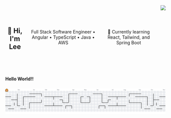   <div style="display: flex; align-items: center; justify-content: center; gap: 16px;">
  <h2 align="center">👋 Hi, I'm Lee</h2>

<p align="center">
Full Stack Software Engineer • Angular • TypeScript • Java • AWS  
</p>

<p align="center">
🌱 Currently learning React, Tailwind, and Spring Boot  
</p>

  <img height="200" src="https://media2.giphy.com/media/v1.Y2lkPTc5MGI3NjExNWhwdmd3Mm4zaTdiY2x5ZGZmM3hvNHVkYTBiaHh6MHF5eDM0cXY0OSZlcD12MV9pbnRlcm5hbF9naWZfYnlfaWQmY3Q9Zw/jBOOXxSJfG8kqMxT11/giphy.gif"  />
</div>

###

<h4 align="left">Hello World!!</h4>

###

<picture>
  <source media="(prefers-color-scheme: dark)" srcset="https://raw.githubusercontent.com/leezydoesit/leezydoesit/output/pacman-contribution-graph-dark.svg">
  <source media="(prefers-color-scheme: light)" srcset="https://raw.githubusercontent.com/leezydoesit/leezydoesit/output/pacman-contribution-graph.svg">
  <img alt="pacman contribution graph" src="https://raw.githubusercontent.com/leezydoesit/leezydoesit/output/pacman-contribution-graph.svg">
</picture>
